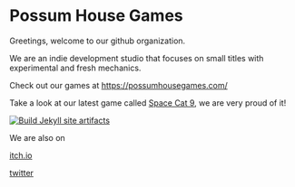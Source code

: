 # Possum House Games

Greetings, welcome to our github organization.

We are an indie development studio that focuses on small titles with experimental and fresh mechanics.

Check out our games at https://possumhousegames.com/

Take a look at our latest game called [Space Cat 9](https://possumhousegames.com/space_cat_nine/), we are very proud of it!

[![Build Jekyll site artifacts](https://github.com/PossumHouseGames/possumhousegames.github.io/actions/workflows/build-jekyll-pages.yml/badge.svg)](https://github.com/PossumHouseGames/possumhousegames.github.io/actions/workflows/build-jekyll-pages.yml)

We are also on

[itch.io](https://possumhousegames.itch.io)

[twitter](https://twitter.com/PossumHGames)
